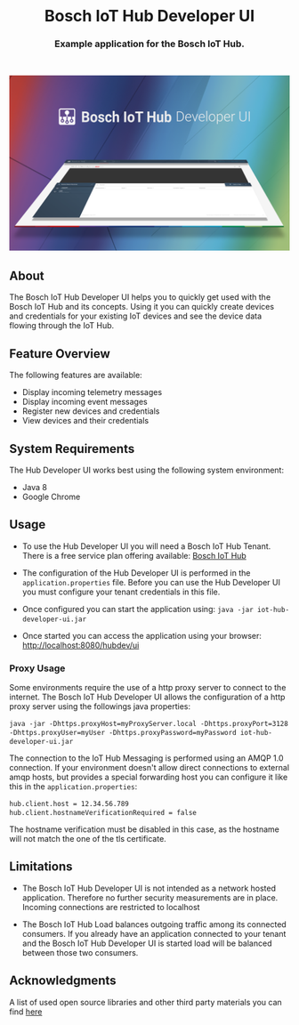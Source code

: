 <br />

<h1 align='center'>
  Bosch IoT Hub Developer UI  
</h1>
<h3 align='center'>Example application for the Bosch IoT Hub. </h3>

<br />

![Developer UI Screenshot](devui.png "Developer UI Screenshot")

## About

The Bosch IoT Hub Developer UI helps you to quickly get used with the Bosch IoT Hub and its concepts. 
Using it you can quickly create devices and credentials for your existing IoT devices and see the device data flowing through the IoT Hub.

## Feature Overview

The following features are available:

* Display incoming telemetry messages
* Display incoming event messages
* Register new devices and credentials
* View devices and their credentials

## System Requirements
The Hub Developer UI works best using the following system environment:
* Java 8 
* Google Chrome

## Usage
* To use the Hub Developer UI you will need a Bosch IoT Hub Tenant. There is a free service plan offering available: [Bosch IoT Hub][1]

* The configuration of the Hub Developer UI is performed in the `application.properties` file. Before you can use the Hub Developer UI you must configure your tenant credentials in this file.

* Once configured you can start the application using: 
`java -jar iot-hub-developer-ui.jar`

* Once started you can access the application using your browser:
[http://localhost:8080/hubdev/ui](http://localhost:8080/hubdev/ui)

### Proxy Usage
Some environments require the use of a http proxy server to connect to the internet. The Bosch IoT Hub Developer UI allows the configuration of a http proxy server using the followings java properties:
```
java -jar -Dhttps.proxyHost=myProxyServer.local -Dhttps.proxyPort=3128 -Dhttps.proxyUser=myUser -Dhttps.proxyPassword=myPassword iot-hub-developer-ui.jar
```

The connection to the IoT Hub Messaging is performed using an AMQP 1.0 connection. 
If your environment doesn't allow direct connections to external amqp hosts, but provides a special forwarding host you can configure it like this in the `application.properties`:

```
hub.client.host = 12.34.56.789
hub.client.hostnameVerificationRequired = false
```

The hostname verification must be disabled in this case, as the hostname will not match the one of the tls certificate.

## Limitations
* The Bosch IoT Hub Developer UI is not intended as a network hosted application. 
Therefore no further security measurements are in place. Incoming connections are restricted to localhost

* The Bosch IoT Hub Load balances outgoing traffic among its connected consumers. 
If you already have an application connected to your tenant and the Bosch IoT Hub Developer UI is started load will be balanced between those two consumers.


## Acknowledgments
A list of used open source libraries and other third party materials you can find [here][2]

[1]: https://www.bosch-iot-suite.com/hub/
[2]: Acknowledgments.md